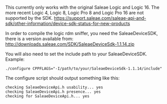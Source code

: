 This currently only works with the original Saleae Logic and Logic 16.
The more recent Logic 4, Logic 8, Logic Pro 8 and Logic Pro 16 are not supported by the SDK.
https://support.saleae.com/saleae-api-and-sdk/other-information/device-sdk-status-for-new-products

In order to compile the logic rdm sniffer, you need the SaleaeDeviceSDK, there
is a version available from:
http://downloads.saleae.com/SDK/SaleaeDeviceSdk-1.1.14.zip

You will also need to set the include path to your SaleaeDeviceSDK. Example:

```
./configure CPPFLAGS="-I/path/to/your/SaleaeDeviceSdk-1.1.14/include"
```

The configure script should output something like this:

```
checking SaleaeDeviceApi.h usability... yes
checking SaleaeDeviceApi.h presence... yes
checking for SaleaeDeviceApi.h... yes
```

